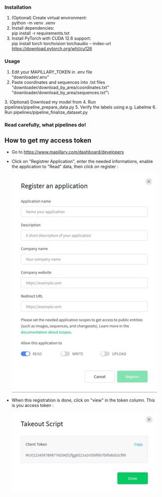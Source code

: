 ### Installation

1. (Optional) Create virtual environment:\
python -m venv .venv
2. Install dependencies:\
pip install -r requirements.txt
3. Install PyTorch with CUDA 12.6 support:\
pip install torch torchvision torchaudio --index-url https://download.pytorch.org/whl/cu126

### Usage

1. Edit your MAPILLARY_TOKEN in .env file\
"downloader/.env"
2. Paste coordinates and sequences into .txt files\
"downloader/download_by_area/coordinates.txt"\
"downloader/download_by_area/sequences.txt"\
<images for a user to show him viable formats>
3. (Optional) Download my model from <huggigface link>
4. Run pipelines/pipeline_prepare_data.py
5. Verify the labels using e.g. Labelme
6. Run pipelines/pipeline_finalize_dataset.py

### Read carefully, what pipelines do!

## How to get my access token
 - Go to https://www.mapillary.com/dashboard/developers
 - Click on "Registrer Application", enter the needed informations, enable the application to "Read" data, then click on register :

    ![register application](./doc/snapshot_mapillary_register_application.jpg)
 - When this registration is done, click on "view" in the token column. This is you access token : 

    ![token](./doc/snapshot_mapillary_token.jpg)